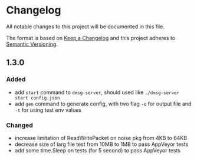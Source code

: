 # Changelog
All notable changes to this project will be documented in this file.

The format is based on [Keep a Changelog](http://keepachangelog.com/en/1.0.0/)
and this project adheres to [Semantic Versioning](http://semver.org/spec/v2.0.0.html).


## 1.3.0

### Added
- add `start` command to `dmsg-server`, should used like `./dmsg-server start config.json`
- add `gen` command to generate config, with two flag `-o` for output file and `-t` for using test env values

### Changed
- increase limitation of ReadWritePacket on noise pkg from 4KB to 64KB
- decrease size of larg file test from 10MB to 1MB to pass AppVeyor tests 
- add some time.Sleep on tests (for 5 second) to pass AppVeyor tests
